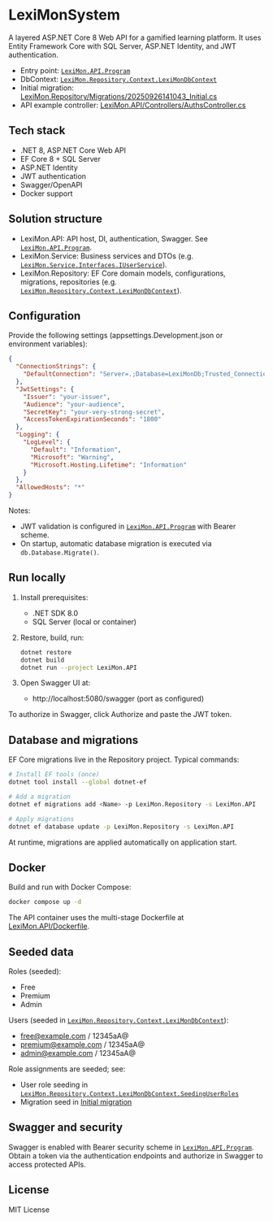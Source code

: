 ﻿# LexiMonSystem

A layered ASP.NET Core 8 Web API for a gamified learning platform. It uses Entity Framework Core with SQL Server, ASP.NET Identity, and JWT authentication.

- Entry point: [`LexiMon.API.Program`](LexiMon.API/Program.cs)
- DbContext: [`LexiMon.Repository.Context.LexiMonDbContext`](LexiMon.Repository/Context/LexiMonDbContext.cs)
- Initial migration: [LexiMon.Repository/Migrations/20250926141043_Initial.cs](LexiMon.Repository/Migrations/20250926141043_Initial.cs)
- API example controller: [LexiMon.API/Controllers/AuthsController.cs](LexiMon.API/Controllers/AuthsController.cs)

## Tech stack

- .NET 8, ASP.NET Core Web API
- EF Core 8 + SQL Server
- ASP.NET Identity
- JWT authentication
- Swagger/OpenAPI
- Docker support

## Solution structure

- LexiMon.API: API host, DI, authentication, Swagger. See [`LexiMon.API.Program`](LexiMon.API/Program.cs).
- LexiMon.Service: Business services and DTOs (e.g. [`LexiMon.Service.Interfaces.IUserService`](LexiMon.Service/Interfaces/IUserService.cs)).
- LexiMon.Repository: EF Core domain models, configurations, migrations, repositories (e.g. [`LexiMon.Repository.Context.LexiMonDbContext`](LexiMon.Repository/Context/LexiMonDbContext.cs)).

## Configuration

Provide the following settings (appsettings.Development.json or environment variables):

```json
{
  "ConnectionStrings": {
    "DefaultConnection": "Server=.;Database=LexiMonDb;Trusted_Connection=True;TrustServerCertificate=True"
  },
  "JwtSettings": {
    "Issuer": "your-issuer",
    "Audience": "your-audience",
    "SecretKey": "your-very-strong-secret",
    "AccessTokenExpirationSeconds": "1800"
  },
  "Logging": {
    "LogLevel": {
      "Default": "Information",
      "Microsoft": "Warning",
      "Microsoft.Hosting.Lifetime": "Information"
    }
  },
  "AllowedHosts": "*"
}
```

Notes:
- JWT validation is configured in [`LexiMon.API.Program`](LexiMon.API/Program.cs) with Bearer scheme.
- On startup, automatic database migration is executed via `db.Database.Migrate()`.

## Run locally

1. Install prerequisites:
    - .NET SDK 8.0
    - SQL Server (local or container)

2. Restore, build, run:
   ```sh
   dotnet restore
   dotnet build
   dotnet run --project LexiMon.API
   ```

3. Open Swagger UI at:
    - http://localhost:5080/swagger (port as configured)

To authorize in Swagger, click Authorize and paste the JWT token.

## Database and migrations

EF Core migrations live in the Repository project. Typical commands:

```sh
# Install EF tools (once)
dotnet tool install --global dotnet-ef

# Add a migration
dotnet ef migrations add <Name> -p LexiMon.Repository -s LexiMon.API

# Apply migrations
dotnet ef database update -p LexiMon.Repository -s LexiMon.API
```

At runtime, migrations are applied automatically on application start.

## Docker

Build and run with Docker Compose:

```sh
docker compose up -d
```

The API container uses the multi-stage Dockerfile at [LexiMon.API/Dockerfile](LexiMon.API/Dockerfile).

## Seeded data

Roles (seeded):
- Free
- Premium
- Admin

Users (seeded in [`LexiMon.Repository.Context.LexiMonDbContext`](LexiMon.Repository/Context/LexiMonDbContext.cs)):
- free@example.com / 12345aA@
- premium@example.com / 12345aA@
- admin@example.com / 12345aA@

Role assignments are seeded; see:
- User role seeding in [`LexiMon.Repository.Context.LexiMonDbContext.SeedingUserRoles`](LexiMon.Repository/Context/LexiMonDbContext.cs)
- Migration seed in [Initial migration](LexiMon.Repository/Migrations/20250926141043_Initial.cs)

## Swagger and security

Swagger is enabled with Bearer security scheme in [`LexiMon.API.Program`](LexiMon.API/Program.cs). Obtain a token via the authentication endpoints and authorize in Swagger to access protected APIs.

## License

MIT License